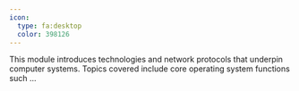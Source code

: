 ```yaml
---
icon:
  type: fa:desktop
  color: 398126
---
```


This module introduces technologies and network protocols that underpin computer systems. Topics covered include core operating system functions such  ... 
